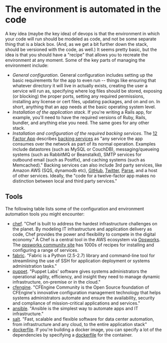 # The environment is automated in the code

A key idea (maybe _the_ key idea) of devops is that the environment in which your code will run should be modeled as code, and not be some separate thing that is a black box. (And, as we get a bit further down the stack, should be versioned with the code, as well.) It seems pretty basic, but the idea is that you should have a "recipe" that allows you to recreate the environment at any moment. Some of the key parts of managing the environment include:

* _General configuration_. General configuration includes setting up the basic requirements for the app to even run -- things like ensuring that whatever directory it will live in actually exists, creating the user a service will run as, specifying where log files should be stored, exposing (or blocking) the proper ports, setting any required permissions, installing any license or cert files, updating packages, and on and on. In short, anything that an app needs at the basic operating system level.
* _Installation of the application stack_. If you're writing a Rails app, for example, you'll need to have the required versions of Ruby, Rails, bundler, and anything else you need. The same goes for any other stack.
* _Installation and configuration of the required backing services_. The [12 Factor App](http://12factor.net) describes [backing services](http://12factor.net/backing-services) as "any service the app consumes over the network as part of its normal operation. Examples include datastores (such as MySQL or CouchDB), messaging/queueing systems (such as RabbitMQ or Beanstalkd), SMTP services for outbound email (such as Postfix), and caching systems (such as Memcached)." Backing services can also include 3rd party services, like Amazon AWS (SQS, dynamodb etc), [GitHub](http://developer.github.com/v3/), [Twitter](https://dev.twitter.com/), [Parse](https://www.parse.com/), and a host of other services. Ideally, the "code for a twelve-factor app makes no distinction between local and third party services."

## Tools

The following table lists some of the configuration and environment automation tools you might encounter:

* [chef](http://www.getchef.com/chef/). "Chef is built to address the hardest infrastructure challenges on the planet. By modeling IT infrastructure and application delivery as code, Chef provides the power and flexibility to compete in the digital economy." Â Chef is a central tool in the AWS ecosystem via [Opsworks](http://aws.amazon.com/opsworks/). The [opsworks community site](http://community.opscode.com/) has 1000s of recipes for installing and configuring a range of services.
* [fabric](http://docs.fabfile.org/en/1.8/). "Fabric is a Python (2.5-2.7) library and command-line tool for streamlining the use of SSH for application deployment or systems administration tasks."
* [puppet](http://puppetlabs.com/). "Puppet Labs' software gives systems administrators the operational agility, efficiency, and insight they need to manage dynamic infrastructure, on-premise or in the cloud."
* [cfengine](http://cfengine.com/community). "CFEngine Community is the Open Source foundation of CFEngine's innovative configuration management technology that helps systems administrators automate and ensure the availability, security and compliance of mission-critical applications and services."
* [ansible](http://www.ansible.com/home). "Ansible is the simplest way to automate apps and IT infrastructure."
* [salt](http://www.saltstack.com/). "Fast, scalable and flexible software for data center automation, from infrastructure and any cloud, to the entire application stack"
* [dockerfile](https://www.docker.io/learn/dockerfile/level1/). If you're building a docker image, you can specify a lot of the dependencies by specifying a [dockerfile](https://www.docker.io/learn/dockerfile/level1/) for the container.  

